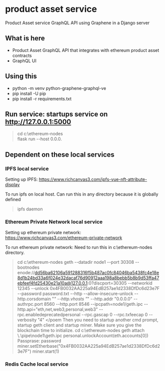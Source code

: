 # product asset service

Product Asset service GraphQL API using Graphene in a Django server

## What is here
- Product Asset GraphQL API that integrates with ethereum product asset contracts
- GraphQL UI

## Using this

* python -m venv python-graphene-graphql-ve
* pip install -U pip
* pip install -r requirements.txt

## Run service:  startups service on http://127.0.0.1:5000
> cd c:\ethereum-nodes  
> flask run --host 0.0.0.


## Dependent on these local services

### IPFS local service
Setting up IPFS: https://www.richcanvas3.com/ipfs-vue-nft-attribute-display

To run ipfs on local host.  Can run this in any directory because it is globally defined
> ipfs daemon

### Ethereum Private Network local service
Setting up ethereum private network:  https://www.richcanvas3.com/ethereum-private-network

To run ethereum private network: Need to run this in c:\ethereum-nodes directory.
<poem>
> cd c:\ethereum-nodes
> geth --datadir node1 --port 30308 --bootnodes enode://dd56ba62106a591288316f5b487ac0fc84046ba5438fc4e18e8d1b24bd33a6f024e32dacaf76d90912aaa198a8bebb5b8b9d53ffa47ebfeef4fd25430e21a10a@127.0.0.1:0?discport=30305  --networkid 12345 --unlock 0x4FB0032AA225a94EdB257ae1d2338DfDc6d23e7F --password password.txt  --http --allow-insecure-unlock --http.corsdomain "*"  --http.vhosts "*" --http.addr "0.0.0.0" --authrpc.port 8560 --http.port 8546 --ipcpath=node1/geth.ipc --http.api="eth,net,web3,personal,web3" --rpc.enabledeprecatedpersonal --rpc.gascap 0 --rpc.txfeecap 0  --verbosity "4"
</poem
Then you need to startup another cmd prompt, startup geth client and startup miner.  Make sure you give the blockchain time to initialize.
> cd c:\ethereum-nodes
> geth attach \\.\pipe\node1\geth.ipc
> personal.unlockAccount(eth.accounts[0])
Passprase: password
> miner.setEtherbase("0x4FB0032AA225a94EdB257ae1d2338DfDc6d23e7F")
> miner.start(1)


### Redis Cache local service
